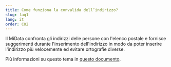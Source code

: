 ```yaml
---
title: Come funziona la convalida dell’indirizzo?
slug: faq1
lang: it
order: C02
---
```


Il MiData confronta gli indirizzi delle persone con l'elenco postale e fornisce suggerimenti durante l'inserimento dell'indirizzo in modo da poter inserire l'indirizzo più velocemente ed evitare ortografie diverse. 

Più informazioni su questo tema in [questo documento](https://pfadi.swiss/it/pubblicazioni-downloads/downloads/detail/739/convalida-degli-indirizzi/).